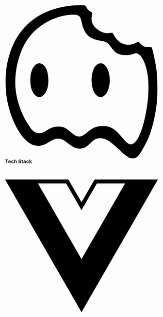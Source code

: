 <h3><svg role="img" viewBox="0 0 24 24" xmlns="http://www.w3.org/2000/svg"><title>Aiqfome</title><path d="M5.748 9.195c.607.277.992 1.139 1.04 2.342.033.797-.06 1.399-.303 1.925-.564 1.209-1.578 1.252-2.163.092-.25-.488-.358-1.025-.358-1.778.006-.803.092-1.274.347-1.795.363-.742.895-1.035 1.437-.786zm9.768.076c.591.39.998 1.627.916 2.776-.092 1.371-.699 2.358-1.436 2.358-.407 0-.824-.358-1.095-.943-.45-.976-.423-2.613.065-3.567.363-.716 1.024-.981 1.55-.624zM12.388.029c.223.032.255.06.38.292.184.336.298.456.64.678.314.2.314.211.206.726-.093.434-.039.862.162 1.247.293.58 1.111 1.187 1.86 1.377.281.076.395.081.737.022.222-.033.439-.049.482-.033.049.022.163.2.26.401.217.467.76 1.025 1.193 1.226.705.33 1.47.314 2.206-.05.206-.102.412-.167.461-.151.043.016.168.14.276.271.109.136.326.309.478.385.249.13.341.146.753.14.325-.005.488.012.526.06.157.19.59 2.201.775 3.584.163 1.241.179 4.017.027 5.23-.2 1.644-.498 3.053-.91 4.321-.293.9-.553 1.491-1.09 2.456C20.997 23.675 20.682 24 20.086 24a2.01 2.01 0 0 1-.493-.06c-.353-.119-.895-.536-1.73-1.328-.986-.932-1.404-1.257-1.924-1.512-.634-.315-1.258-.342-1.8-.076-.13.065-.498.358-.807.656-.65.618-.9.753-1.47.791-.704.044-1.1-.135-2.206-.992-.471-.363-.818-.526-1.203-.558-.466-.038-.808.081-1.561.537-.743.45-1.139.59-1.654.59-1.073 0-2.006-.66-2.965-2.097C1.205 18.34.424 16.09.17 13.863c-.098-.84-.114-2.537-.033-3.367.428-4.266 2.494-7.53 5.828-9.193C7.005.783 8.149.419 9.455.197c.976-.163 2.413-.244 2.933-.168zm-2.239 1.48C7.64 1.758 5.2 3.113 3.731 5.065c-1.529 2.033-2.38 5.399-2.07 8.19.2 1.85.964 3.947 1.989 5.487.52.78.72.997 1.084 1.176.553.271 1.122.174 1.827-.309.629-.434 1.28-.623 1.978-.585.71.043.982.184 2.055 1.1.634.542 1.182.602 1.794.195.136-.092.44-.325.678-.52.764-.634 1.35-.857 2.277-.862 1.16-.006 1.913.428 2.981 1.73.868 1.05 1.204 1.268 1.68 1.089.781-.298 1.567-2.082 2.082-4.716.683-3.48.553-6.522-.352-8.37-.293-.608-.645-.998-.976-1.095-.206-.06-.27-.055-.704.086-.418.136-.564.158-1.106.158-.51 0-.689-.028-.992-.13-.58-.196-.84-.434-1.486-1.356-.298-.428-.558-.569-1.263-.71-1.3-.25-1.832-.477-2.293-.976-.434-.466-.71-1.09-.91-2.054-.055-.282-.152-.591-.212-.689-.222-.357-.759-.488-1.643-.395z"/></svg> Tech Stack </h3>

<svg role="img" viewBox="0 0 24 24" xmlns="http://www.w3.org/2000/svg"><title>Vue.js</title><path d="M24,1.61H14.06L12,5.16,9.94,1.61H0L12,22.39ZM12,14.08,5.16,2.23H9.59L12,6.41l2.41-4.18h4.43Z"/></svg>
